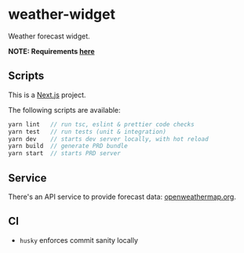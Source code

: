 # weather-widget

Weather forecast widget.

**NOTE: Requirements [here](assignment.pdf)**

## Scripts

This is a [Next.js](https://nextjs.org/) project.

The following scripts are available:

```js
yarn lint   // run tsc, eslint & prettier code checks
yarn test   // run tests (unit & integration)
yarn dev    // starts dev server locally, with hot reload
yarn build  // generate PRD bundle
yarn start  // starts PRD server
```

## Service

There's an API service to provide forecast data: [openweathermap.org](https://openweathermap.org/forecast5).

## CI

- `husky` enforces commit sanity locally
